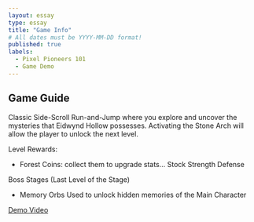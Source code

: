 ```yaml
---
layout: essay
type: essay
title: "Game Info"
# All dates must be YYYY-MM-DD format!
published: true
labels:
  - Pixel Pioneers 101
  - Game Demo
---
```


## Game Guide
Classic Side-Scroll Run-and-Jump where you explore and uncover the mysteries that Eidwynd Hollow possesses. Activating the Stone Arch will allow the player to unlock the next level.

Level Rewards:
- Forest Coins: collect them to upgrade stats...
Stock
Strength
Defense

Boss Stages (Last Level of the Stage)
- Memory Orbs
Used to unlock hidden memories of the Main Character

[Demo Video](https://drive.google.com/file/d/1h9ojRdBeeOcVeDeyueOm5tQphnBsO3QG/view?usp=sharing)


